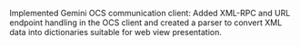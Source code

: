 Implemented Gemini OCS communication client: Added XML-RPC and URL endpoint handling in the OCS client and created a parser to convert XML data into dictionaries suitable for web view presentation.
